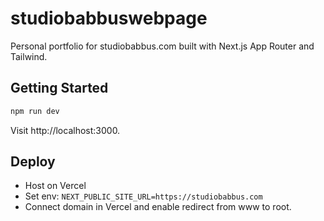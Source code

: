 # studiobabbuswebpage

Personal portfolio for studiobabbus.com built with Next.js App Router and Tailwind.

## Getting Started

```bash
npm run dev
```

Visit http://localhost:3000.

## Deploy
- Host on Vercel
- Set env: `NEXT_PUBLIC_SITE_URL=https://studiobabbus.com`
- Connect domain in Vercel and enable redirect from www to root.
